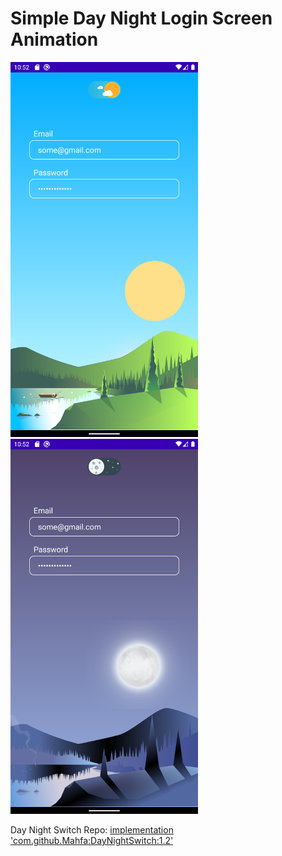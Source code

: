 # Simple Day Night Login Screen Animation

<div>
  <img src="images/day.png" width="300"/>
  <img src="images/night.png" width="300"/>
 </div>

Day Night Switch Repo:
<a href="https://github.com/ShubhamYGS/DayNightSwitch">implementation 'com.github.Mahfa:DayNightSwitch:1.2'</a>
